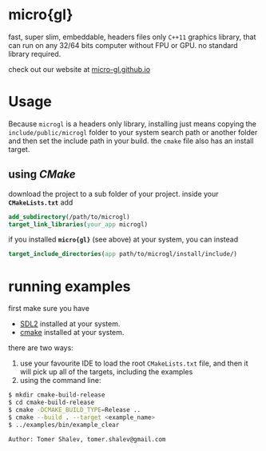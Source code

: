 # micro{gl}

fast, super slim, embeddable, headers files only `C++11` graphics library, that  
can run on any 32/64 bits computer without FPU or GPU. no standard library required.

check out our website at [micro-gl.github.io](micro-gl.github.io)

# Usage
Because `microgl` is a headers only library, installing just means copying the `include/public/microgl`
folder to your system search path or another folder and then set the include path in your build.
the `cmake` file also has an install target.

## using *CMake*
download the project to a sub folder of your project. inside your **`CMakeLists.txt`** add
```cmake
add_subdirectory(/path/to/microgl)
target_link_libraries(your_app microgl)
```
if you installed **`micro{gl}`** (see above) at your system, you can instead
```cmake
target_include_directories(app path/to/microgl/install/include/)
```

# running examples
first make sure you have 
 - [SDL2](https://www.libsdl.org/) installed at your system.  
 - [cmake](https://cmake.org/download/) installed at your system.

there are two ways:
1. use your favourite IDE to load the root `CMakeLists.txt` file, and then it   
   will pick up all of the targets, including the examples
2. using the command line:
```bash
$ mkdir cmake-build-release
$ cd cmake-build-release
$ cmake -DCMAKE_BUILD_TYPE=Release ..
$ cmake --build . --target <example_name>
$ ../examples/bin/example_clear
```

```text
Author: Tomer Shalev, tomer.shalev@gmail.com
```